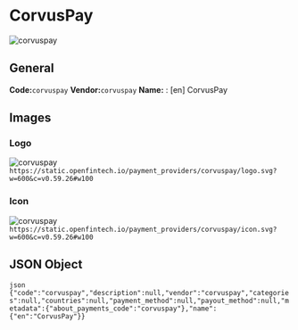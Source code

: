 # CorvusPay 
![corvuspay](https://static.openfintech.io/payment_providers/corvuspay/logo.svg?w=600&c=v0.59.26#w100) 
## General 
**Code:**`corvuspay` 
**Vendor:**`corvuspay` 
**Name:** 
:	[en] CorvusPay 
## Images 
### Logo 
![corvuspay](https://static.openfintech.io/payment_providers/corvuspay/logo.svg?w=600&c=v0.59.26#w100) 
``` https://static.openfintech.io/payment_providers/corvuspay/logo.svg?w=600&c=v0.59.26#w100 ``` 
### Icon 
![corvuspay](https://static.openfintech.io/payment_providers/corvuspay/icon.svg?w=600&c=v0.59.26#w100) 
``` https://static.openfintech.io/payment_providers/corvuspay/icon.svg?w=600&c=v0.59.26#w100 ``` 
## JSON Object 
```json {"code":"corvuspay","description":null,"vendor":"corvuspay","categories":null,"countries":null,"payment_method":null,"payout_method":null,"metadata":{"about_payments_code":"corvuspay"},"name":{"en":"CorvusPay"}} ``` 
